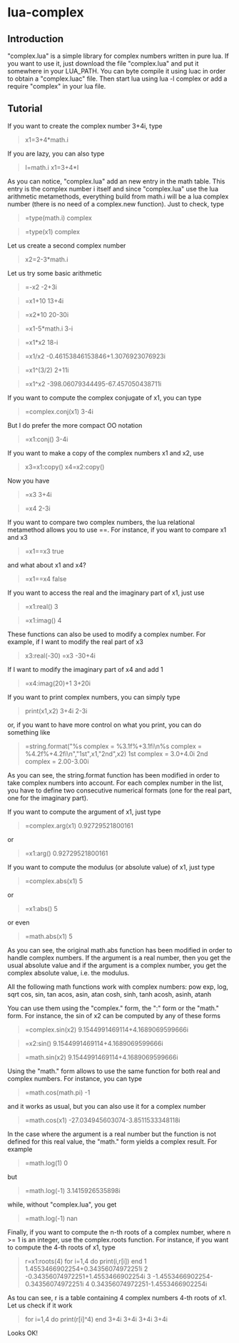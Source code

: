 lua-complex
===========

Introduction
------------
"complex.lua" is a simple library for complex numbers written in pure lua. If you want to use it, just download the file "complex.lua" and put it somewhere in your LUA_PATH. You can byte compile it using luac in order to obtain a "complex.luac" file. Then start lua using lua -l complex or add a require "complex" in your lua file.

Tutorial
--------

If you want to create the complex number 3+4i, type

> x1=3+4*math.i

If you are lazy, you can also type

>I=math.i
>x1=3+4*I

As you can notice, "complex.lua" add an new entry in the math table. This entry is the complex number i itself and since "complex.lua" use the lua arithmetic metamethods, everything build from math.i will be a lua complex number (there is no need of a complex.new function). Just to check, type

> =type(math.i)
complex

> =type(x1)
complex

Let us create a second complex number

> x2=2-3*math.i

Let us try some basic arithmetic

> =-x2
-2+3i

> =x1+10
13+4i

> =x2*10
20-30i

> =x1-5*math.i
3-i

> =x1*x2
18-i

> =x1/x2
-0.46153846153846+1.3076923076923i

> =x1^(3/2)
2+11i

> =x1^x2
-398.06079344495-67.457050438711i

If you want to compute the complex conjugate of x1, you can type

> =complex.conj(x1)
3-4i

But I do prefer the more compact OO notation

> =x1:conj()
3-4i

If you want to make a copy of the complex numbers x1 and x2, use

> x3=x1:copy()
> x4=x2:copy()

Now you have

> =x3
3+4i

> =x4
2-3i

If you want to compare two complex numbers, the lua relational metamethod allows you to use ==. For instance, if you want to compare x1 and x3

> =x1==x3
true

and what about x1 and x4?

> =x1==x4
false

If you want to access the real and the imaginary part of x1, just use

> =x1:real()
3

> =x1:imag()
4

These functions can also be used to modify a complex number. For example, if I want to modify the real part of x3

> x3:real(-30)
> =x3
-30+4i

If I want to modify the imaginary part of x4 and add 1

> =x4:imag(20)+1
3+20i

If you want to print complex numbers, you can simply type

> print(x1,x2)
3+4i 2-3i

or, if you want to have more control on what you print, you can do something like

> =string.format("%s complex = %3.1f%+3.1fi\n%s complex = %4.2f%+4.2fi\n","1st",x1,"2nd",x2)
1st complex = 3.0+4.0i
2nd complex = 2.00-3.00i

As you can see, the string.format function has been modified in order to take complex numbers into account. For each complex number in the list, you have to define two consecutive numerical formats (one for the real part, one for the imaginary part).

If you want to compute the argument of x1, just type

> =complex.arg(x1)
0.92729521800161

or

> =x1:arg()
0.92729521800161

If you want to compute the modulus (or absolute value) of x1, just type

> =complex.abs(x1)
5

or

> =x1:abs()
5

or even

> =math.abs(x1)
5

As you can see, the original math.abs function has been modified in order to handle complex numbers. If the argument is a real number, then you get the usual absolute value and if the argument is a complex number, you get the complex absolute value, i.e. the modulus.

All the following math functions work with complex numbers:
pow
exp, log, sqrt
cos, sin, tan
acos, asin, atan
cosh, sinh, tanh
acosh, asinh, atanh

You can use them using the "complex." form, the ":" form or the "math." form. For instance, the sin of x2 can be computed by any of these forms

> =complex.sin(x2)
9.1544991469114+4.1689069599666i

> =x2:sin()
9.1544991469114+4.1689069599666i

> =math.sin(x2)
9.1544991469114+4.1689069599666i

Using the "math." form allows to use the same function for both real and complex numbers. For instance, you can type

> =math.cos(math.pi)
-1

and it works as usual, but you can also use it for a complex number

> =math.cos(x1)
-27.034945603074-3.8511533348118i

In the case where the argument is a real number but the function is not defined for this real value, the "math." form yields a complex result. For example

> =math.log(1)
0

but

> =math.log(-1)
3.1415926535898i

while, without "complex.lua", you get

> =math.log(-1)
nan

Finally, if you want to compute the n-th roots of a complex number, where n >= 1 is an integer, use the complex.roots function. For instance, if you want to compute the 4-th roots of x1, type

> r=x1:roots(4)
> for i=1,4 do print(i,r[i]) end
1 1.4553466902254+0.34356074972251i
2 -0.34356074972251+1.4553466902254i
3 -1.4553466902254-0.34356074972251i
4 0.34356074972251-1.4553466902254i

As tou can see, r is a table containing 4 complex numbers 4-th roots of x1. Let us check if it work

> for i=1,4 do print(r[i]^4) end
3+4i
3+4i
3+4i
3+4i

Looks OK!

